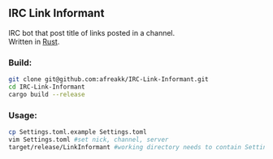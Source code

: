 ## IRC Link Informant
IRC bot that post title of links posted in a channel.   
Written in [Rust](https://www.rust-lang.org/).
### Build:
```sh
git clone git@github.com:afreakk/IRC-Link-Informant.git
cd IRC-Link-Informant
cargo build --release
```

### Usage:
```sh
cp Settings.toml.example Settings.toml
vim Settings.toml #set nick, channel, server
target/release/LinkInformant #working directory needs to contain Settings.toml
```
